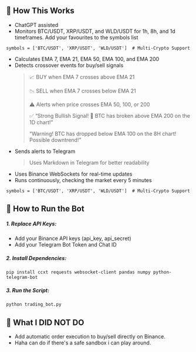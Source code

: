 
## 📌 How This Works

-  ChatGPT assisted
- 	Monitors BTC/USDT, XRP/USDT, and WLD/USDT for 1h, 8h, and 1d timeframes. Add your favourites to the symbols list
```
symbols = ['BTC/USDT', 'XRP/USDT', 'WLD/USDT']  # Multi-Crypto Support
```
- 	Calculates EMA 7, EMA 21, EMA 50, EMA 100, and EMA 200
- 	Detects crossover events for buy/sell signals
      >📈 BUY when EMA 7 crosses above EMA 21
      >
      >📉 SELL when EMA 7 crosses below EMA 21
      >
      >⚠️ Alerts when price crosses EMA 50, 100, or 200
      >
      >✅ “Strong Bullish Signal! 🚀 BTC has broken above EMA 200 on the 1D chart!”
      >
      >“Warning! BTC has dropped below EMA 100 on the 8H chart! Possible downtrend!”
-   Sends alerts to Telegram
      >Uses Markdown in Telegram for better readability
-   Uses Binance WebSockets for real-time updates
-   Runs continuously, checking the market every 5 minutes

```
symbols = ['BTC/USDT', 'XRP/USDT', 'WLD/USDT']  # Multi-Crypto Support
```

## 📌 How to Run the Bot

##### 1. Replace API Keys:

- 	Add your Binance API keys (api_key, api_secret)
- 	Add your Telegram Bot Token and Chat ID

##### 2. Install Dependencies:
```
pip install ccxt requests websocket-client pandas numpy python-telegram-bot
```
##### 3. Run the Script:
```
python trading_bot.py
```

## 📌 What I DID NOT DO
- Add automatic order execution to buy/sell directly on Binance. 
- Haha can do if there's a safe sandbox i can play around.
 
